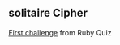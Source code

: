 ## solitaire Cipher

<a target="_blank" href="http://rubyquiz.com/quiz1.html">First challenge</a> from Ruby Quiz
